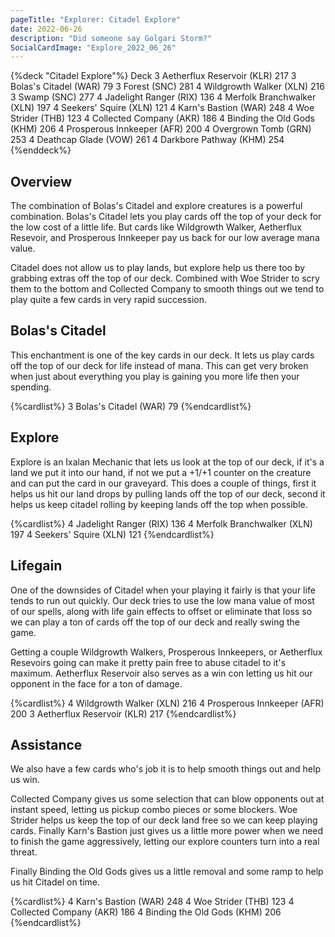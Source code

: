 ```yaml
---
pageTitle: "Explorer: Citadel Explore"
date: 2022-06-26
description: "Did someone say Golgari Storm?"
SocialCardImage: "Explore_2022_06_26"
---
```


{%deck "Citadel Explore"%}
Deck
3 Aetherflux Reservoir (KLR) 217
3 Bolas's Citadel (WAR) 79
3 Forest (SNC) 281
4 Wildgrowth Walker (XLN) 216
3 Swamp (SNC) 277
4 Jadelight Ranger (RIX) 136
4 Merfolk Branchwalker (XLN) 197
4 Seekers' Squire (XLN) 121
4 Karn's Bastion (WAR) 248
4 Woe Strider (THB) 123
4 Collected Company (AKR) 186
4 Binding the Old Gods (KHM) 206
4 Prosperous Innkeeper (AFR) 200
4 Overgrown Tomb (GRN) 253
4 Deathcap Glade (VOW) 261
4 Darkbore Pathway (KHM) 254
{%enddeck%}

## Overview

The combination of Bolas's Citadel and explore creatures is a powerful combination. Bolas's Citadel lets you play cards off the top of your deck for the low cost of a little life. But cards like Wildgrowth Walker, Aetherflux Resevoir, and Prosperous Innkeeper pay us back for our low average mana value. 

Citadel does not allow us to play lands, but explore help us there too by grabbing extras off the top of our deck. Combined with Woe Strider to scry them to the bottom and Collected Company to smooth things out we tend to play quite a few cards in very rapid succession. 

## Bolas's Citadel

This enchantment is one of the key cards in our deck. It lets us play cards off the top of our deck for life instead of mana. This can get very broken when just about everything you play is gaining you more life then your spending. 

{%cardlist%}
3 Bolas's Citadel (WAR) 79
{%endcardlist%}

## Explore

Explore is an Ixalan Mechanic that lets us look at the top of our deck, if it's a land we put it into our hand, if not we put a +1/+1 counter on the creature and can put the card in our graveyard. This does a couple of things, first it helps us hit our land drops by pulling lands off the top of our deck, second it helps us keep citadel rolling by keeping lands off the top when possible.

{%cardlist%}
4 Jadelight Ranger (RIX) 136
4 Merfolk Branchwalker (XLN) 197
4 Seekers' Squire (XLN) 121
{%endcardlist%}

## Lifegain

One of the downsides of Citadel when your playing it fairly is that your life tends to run out quickly. Our deck tries to use the low mana value of most of our spells, along with life gain effects to offset or eliminate that loss so we can play a ton of cards off the top of our deck and really swing the game. 

Getting a couple Wildgrowth Walkers, Prosperous Innkeepers, or Aetherflux Resevoirs going can make it pretty pain free to abuse citadel to it's maximum. Aetherflux Reservoir also serves as a win con letting us hit our opponent in the face for a ton of damage. 

{%cardlist%}
4 Wildgrowth Walker (XLN) 216
4 Prosperous Innkeeper (AFR) 200
3 Aetherflux Reservoir (KLR) 217
{%endcardlist%}

## Assistance

We also have a few cards who's job it is to help smooth things out and help us win. 

Collected Company gives us some selection that can blow opponents out at instant speed, letting us pickup combo pieces or some blockers. Woe Strider helps us keep the top of our deck land free so we can keep playing cards. Finally Karn's Bastion just gives us a little more power when we need to finish the game aggressively, letting our explore counters turn into a real threat.

Finally Binding the Old Gods gives us a little removal and some ramp to help us hit Citadel on time.  

{%cardlist%}
4 Karn's Bastion (WAR) 248
4 Woe Strider (THB) 123
4 Collected Company (AKR) 186
4 Binding the Old Gods (KHM) 206
{%endcardlist%}